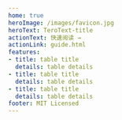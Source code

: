 ```yaml
---
home: true
heroImage: /images/favicon.jpg
heroText: TeroText-title
actionText: 快速阅读 →
actionLink: guide.html
features:
- title: table title
  details: table details
- title: table title
  details: table details
- title: table title
  details: table details
footer: MIT Licensed 
---
```


